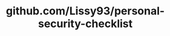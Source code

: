 ---
layout: post
title: github.com/Lissy93/personal-security-checklist
categories: link
tags: [انگلیسی, گیت‌هاب, برنامه‌نویسی]
---